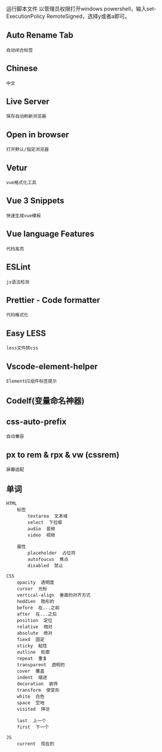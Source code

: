 运行脚本文件
        以管理员权限打开windows powershell，输入set-ExecutionPolicy RemoteSigned，选择y或者a即可。

## Auto Rename Tab
    自动闭合标签

## Chinese
    中文

## Live Server
    保存自动刷新浏览器

## Open in browser
    打开默认/指定浏览器

## Vetur
    vue格式化工具

## Vue 3 Snippets
    快速生成vue模板

## Vue language Features
    代码高亮

## ESLint
    js语法检测

## Prettier - Code formatter
    代码格式化

## Easy LESS
    less文件转css

## Vscode-element-helper
    ElementUI组件标签提示

## Codelf(变量命名神器)

## css-auto-prefix
    自动兼容

## px to rem & rpx & vw (cssrem)
    屏幕适配

## 单词
    HTML
        标签
            textarea  文本域
            select  下拉框
            audio  音频
            video  视频

        属性
            placeholder  占位符
            autofoucus  焦点
            disabled  禁止
    
    CSS
        opacity  透明度
        cursor  光标
        vertical-align  垂直的对齐方式
        heddien  隐形的
        before  在...之前
        after  在...之后
        position  定位
        relative  相对
        absolute  绝对
        fiexd  固定
        sticky  粘性
        outline  轮廓
        repeat  重复
        transparent  透明的
        cover  覆盖
        indent  缩进
        decoration  装饰
        transform  使变形
        white  白色
        space  空地
        visited  拜访
        
        last  上一个
        first  下一个

    JS
        current  现在的

